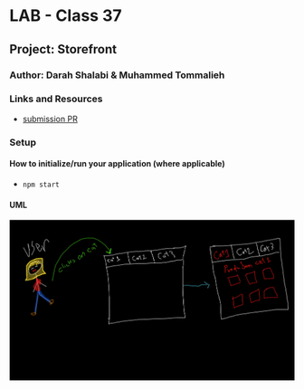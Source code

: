 # LAB - Class 37

## Project: Storefront

### Author: Darah Shalabi & Muhammed Tommalieh

### Links and Resources

- [submission PR](https://github.com/darah98/storefront/pull/2)

### Setup

#### How to initialize/run your application (where applicable)

- `npm start`

#### UML

![uml](uml-lab36.png)